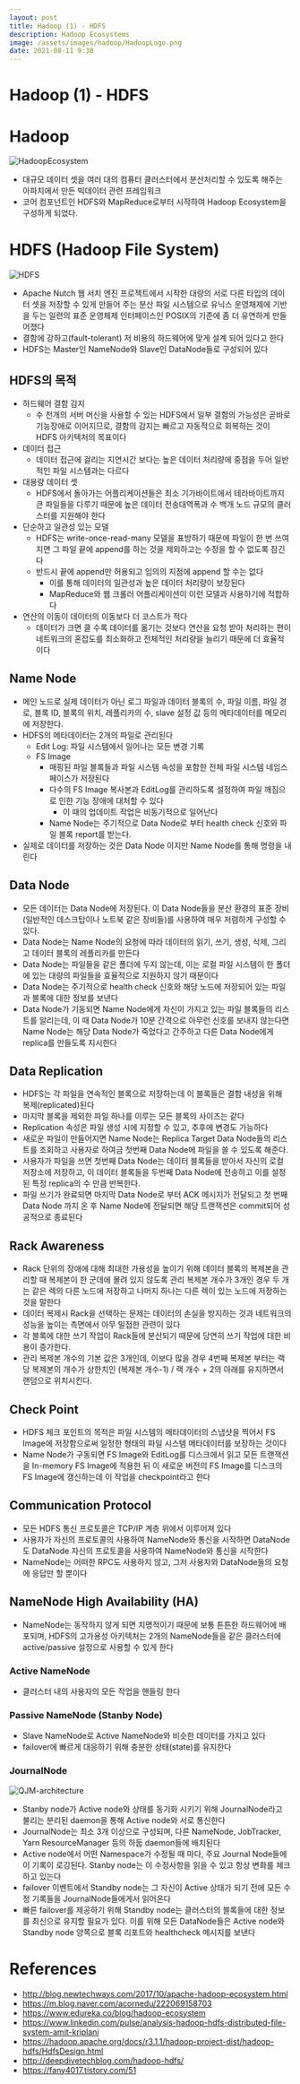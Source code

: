 ```yaml
---
layout: post
title: Hadoop (1) - HDFS
description: Hadoop Ecosystems
image: /assets/images/hadoop/HadoopLogo.png
date: 2021-08-11 9:30
---
```


# Hadoop (1) - HDFS

# Hadoop

![HadoopEcosystem](/assets/images/hadoop/HadoopEcosystem.png)

- 대규모 데이터 셋을 여러 대의 컴퓨터 클러스터에서 분산처리할 수 있도록 해주는 아파치에서 만든 빅데이터 관련 프레임워크
- 코어 컴포넌트인 HDFS와 MapReduce로부터 시작하여 Hadoop Ecosystem을 구성하게 되었다.

# HDFS (Hadoop File System)

![HDFS](/assets/images/hadoop/HDFSNameNode.jfif)

- Apache Nutch 웹 서치 엔진 프로젝트에서 시작한 대량의 서로 다른 타입의 데이터 셋을 저장할 수 있게 만들어 주는 분산 파일 시스템으로 유닉스 운영채제에 기반을 두는 일련의 표준 운영체제 인터페이스인 POSIX의 기준에 좀 더 유연하게 만들어졌다
- 결함에 강하고(fault-tolerant) 저 비용의 하드웨어에 맞게 설계 되어 있다고 한다
- HDFS는 Master인 NameNode와 Slave인 DataNode들로 구성되어 있다

## HDFS의 목적

- 하드웨어 결함 감지
  - 수 천개의 서버 머신을 사용할 수 있는 HDFS에서 일부 결함의 가능성은 곧바로 기능장애로 이어지므로, 결함의 감지는 빠르고 자동적으로 회복하는 것이 HDFS 아키텍처의 목표이다
- 데이터 접근
  - 데이터 접근에 걸리는 지연시간 보다는 높은 데이터 처리량에 중점을 두어 일반적인 파일 시스템과는 다르다
- 대용량 데이터 셋
  - HDFS에서 돌아가는 어플리케이션들은 최소 기가바이트에서 테라바이트까지 큰 파일들을 다루기 때문에 높은 데이터 전송대역폭과 수 백개 노드 규모의 클러스터를 지원해야 한다
- 단순하고 일관성 있는 모델
  - HDFS는 write-once-read-many 모델을 표방하기 때문에 파일이 한 번 쓰여지면 그 파일 끝에 append를 하는 것을 제외하고는 수정을 할 수 없도록 잠긴다
  - 반드시 끝에 append만 허용되고 임의의 지점에 append 할 수는 없다
    - 이를 통해 데이터의 일관성과 높은 데이터 처리량이 보장된다
    - MapReduce와 웹 크롤러 어플리케이션이 이런 모델과 사용하기에 적합하다
- 연산의 이동이 데이터의 이동보다 더 코스트가 적다
  - 데이터가 크면 클 수록 데이터를 옮기는 것보다 연산을 요청 받아 처리하는 편이 네트워크의 혼잡도를 최소화하고 전체적인 처리량을 늘리기 때문에 더 효율적이다

## Name Node

- 메인 노드로 실제 데이터가 아닌 로그 파일과 데이터 블록의 수, 파일 이름, 파일 경로, 블록 ID, 블록의 위치, 레플리카의 수, slave 설정 값 등의 메타데이터를 메모리에 저장한다.
- HDFS의 메타데이터는 2개의 파일로 관리된다
  - Edit Log: 파일 시스템에서 일어나는 모든 변경 기록
  - FS Image
    - 매핑된 파일 블록들과 파일 시스템 속성을 포함한 전체 파일 시스템 네임스페이스가 저장된다
    - 다수의 FS Image 복사본과 EditLog를 관리하도록 설정하여 파일 깨짐으로 인한 기능 장애에 대처할 수 있다
      - 이 때의 업데이트 작업은 비동기적으로 일어난다
    - Name Node는 주기적으로 Data Node로 부터 health check 신호와 파일 블록 report를 받는다.
- 실제로 데이터를 저장하는 것은 Data Node 이지만 Name Node를 통해 명령을 내린다

## Data Node

- 모든 데이터는 Data Node에 저장된다. 이 Data Node들을 분산 환경의 표준 장비(일반적인 데스크탑이나 노트북 같은 장비들)를 사용하여 매우 저렴하게 구성할 수 있다.
- Data Node는 Name Node의 요청에 따라 데이터의 읽기, 쓰기, 생성, 삭제, 그리고 데이터 블록의 레플리카를 만든다
- Data Node는 파일들을 같은 폴더에 두지 않는데, 이는 로컬 파일 시스템이 한 폴더에 있는 대량의 파일들을 효율적으로 지원하지 않기 때문이다
- Data Node는 주기적으로 health check 신호와 해당 노드에 저장되어 있는 파일과 블록에 대한 정보를 보낸다
- Data Node가 기동되면 Name Node에게 자신이 가지고 있는 파일 블록들의 리스트를 알리는데, 이 때 Data Node가 10분 간격으로 아무런 신호를 보내지 않는다면 Name Node는 해당 Data Node가 죽었다고 간주하고 다른 Data Node에게 replica를 만들도록 지시한다

## Data Replication

- HDFS는 각 파일을 연속적인 블록으로 저장하는데 이 블록들은 결함 내성을 위해 복제(replicated)된다
- 마지막 블록을 제외한 파일 하나를 이루는 모든 블록의 사이즈는 같다
- Replication 속성은 파일 생성 시에 지정할 수 있고, 추후에 변경도 가능하다
- 새로운 파일이 만들어지면 Name Node는 Replica Target Data Node들의 리스트를 조회하고 사용자로 하여금 첫번째 Data Node에 파일을 쓸 수 있도록 해준다.
- 사용자가 파일을 쓰면 첫번째 Data Node는 데이터 블록들을 받아서 자신의 로컬 저장소에 저장하고, 이 데이터 블록들을 두번째 Data Node에 전송하고 이를 설정된 특정 replica의 수 만큼 반복한다.
- 파일 쓰기가 완료되면 마지막 Data Node로 부터 ACK 메시지가 전달되고 첫 번째 Data Node 까지 온 후 Name Node에 전달되면 해당 트랜잭션은 commit되어 성공적으로 종료된다

## Rack Awareness

- Rack 단위의 장애에 대해 최대한 가용성을 높이기 위해 데이터 블록의 복제본을 관리할 때 복제본이 한 군데에 몰려 있지 않도록 관리 복제본 개수가 3개인 경우 두 개는 같은 렉의 다른 노드에 저장하고 나머지 하나는 다른 렉이 있는 노드에 저장하는 것을 말한다
- 데이터 복제시 Rack을 선택하는 문제는 데이터의 손실을 방지하는 것과 네트워크의 성능을 높이는 측면에서 아무 밀접한 관련이 있다
- 각 블록에 대한 쓰기 작업이 Rack들에 분산되기 때문에 당연히 쓰기 작업에 대한 비용이 증가한다.
- 관리 복제본 개수의 기본 값은 3개인데, 이보다 많을 경우 4번째 복제본 부터는 랙 당 복제본의 개수가 상한치인 (복제본 개수-1) / 랙 개수 + 2의 아래를 유지하면서 랜덤으로 위치시킨다.

## Check Point

- HDFS 체크 포인트의 목적은 파일 시스템의 메타데이터의 스냅샷을 찍어서 FS Image에 저장함으로써 일정한 형태의 파일 시스템 메타데이터를 보장하는 것이다
- Name Node가 구동되면 FS Image와 EditLog를 디스크에서 읽고 모든 트랜잭션을 In-memory FS Image에 적용한 뒤 이 새로운 버전의 FS Image를 디스크의 FS Image에 갱신하는데 이 작업을 checkpoint라고 한다

## Communication Protocol

- 모든 HDFS 통신 프로토콜은 TCP/IP 계층 위에서 이루어져 있다
- 사용자가 자신의 프로토콜의 사용하여 NameNode와 통신을 시작하면 DataNode도 DataNode 자신의 프로토콜을 사용하여 NameNode와 통신을 시작한다
- NameNode는 어떠한 RPC도 사용하지 않고, 그저 사용자와 DataNode들의 요청에 응답만 할 뿐이다

## NameNode High Availability (HA)

- NameNode는 동작하지 않게 되면 치명적이기 때문에 보통 튼튼한 하드웨어에 배포되며, HDFS의 고가용성 아키텍처는 2개의 NameNode들을 같은 클러스터에 active/passive 설정으로 사용할 수 있게 한다

### Active NameNode

- 클러스터 내의 사용자의 모든 작업을 핸들링 한다

### Passive NameNode (Stanby Node)

- Slave NameNode로 Active NameNode와 비슷한 데이터를 가지고 있다
- failover에 빠르게 대응하기 위해 충분한 상태(state)를 유지한다

### JournalNode

![QJM-architecture](/assets/images/hadoop/QJM-architecture.png)

- Stanby node가 Active node와 상태를 동기화 시키기 위해 JournalNode라고 불리는 분리된 daemon을 통해 Active node와 서로 통신한다
- JournalNode는 최소 3개 이상으로 구성되며, 다른 NameNode, JobTracker, Yarn ResourceManager 등의 하둡 daemon들에 배치된다
- Active node에서 어떤 Namespace가 수정될 때 마다, 주요 Journal Node들에 이 기록이 로깅된다. Stanby node는 이 수정사항을 읽을 수 있고 항상 변화를 체크하고 있는다
- failover 이벤트에서 Standby node는 그 자신이 Active 상태가 되기 전에 모든 수정 기록들을 JournalNode들에게서 읽어온다
- 빠른 failover를 제공하기 위해 Standby node는 클러스터의 블록들에 대한 정보를 최신으로 유지할 필요가 있다. 이를 위해 모든 DataNode들은 Active node와 Standby node 양쪽으로 블록 리포트와 healthcheck 메시지를 보낸다

# References

- http://blog.newtechways.com/2017/10/apache-hadoop-ecosystem.html
- https://m.blog.naver.com/acornedu/222069158703
- https://www.edureka.co/blog/hadoop-ecosystem
- https://www.linkedin.com/pulse/analysis-hadoop-hdfs-distributed-file-system-amit-kriplani
- https://hadoop.apache.org/docs/r3.1.1/hadoop-project-dist/hadoop-hdfs/HdfsDesign.html
- http://deepdivetechblog.com/hadoop-hdfs/
- https://fany4017.tistory.com/51
